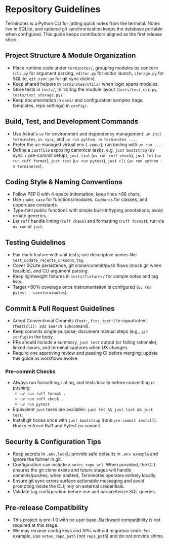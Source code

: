 # Repository Guidelines

Terminotes is a Python CLI for jotting quick notes from the terminal. Notes live in SQLite, and optional git synchronization keeps the database portable when configured. This guide keeps contributors aligned as the first release ships.

## Project Structure & Module Organization
- Place runtime code under `terminotes/`, grouping modules by concern (`cli.py` for argument parsing, `editor.py` for editor launch, `storage.py` for SQLite, `git_sync.py` for git sync duties).
- Keep shared helpers in `terminotes/utils/` when logic spans modules.
- Store tests in `tests/`, mirroring the module layout (`tests/test_cli.py`, `tests/test_storage.py`).
- Keep documentation in `docs/` and configuration samples (tags, templates, repo settings) in `config/`.

## Build, Test, and Development Commands
- Use Astral's `uv` for environment and dependency management: `uv init terminotes`, `uv sync`, and `uv run python -m terminotes ...`.
- Prefer the uv-managed virtual env (`.venv/`); run tooling with `uv run ...`.
- Define a `Justfile` exposing canonical tasks, e.g. `just bootstrap` (uv sync + pre-commit setup), `just lint` (`uv run ruff check`), `just fmt` (`uv run ruff format`), `just test` (`uv run pytest`), `just cli` (`uv run python -m terminotes`).

## Coding Style & Naming Conventions
- Follow PEP 8 with 4-space indentation; keep lines ≤88 chars.
- Use `snake_case` for functions/modules, `CapWords` for classes, and uppercase constants.
- Type-hint public functions with simple built-in/typing annotations; avoid ornate generics.
- Let `ruff` handle linting (`ruff check`) and formatting (`ruff format`); run via `uv run` or `just`.

## Testing Guidelines
- Pair each feature with unit tests; use descriptive names like `test_update_rejects_unknown_tag`.
- Cover SQLite persistence, git clone/commit/push flows (mock git when feasible), and CLI argument parsing.
- Keep lightweight fixtures in `tests/fixtures/` for sample notes and tag lists.
- Target ≥80% coverage once instrumentation is configured (`uv run pytest --cov=terminotes`).

## Commit & Pull Request Guidelines
- Adopt Conventional Commits (`feat:`, `fix:`, `test:`) to signal intent (`feat(cli): add search subcommand`).
- Keep commits single-purpose; document manual steps (e.g., `git config`) in the body.
- PRs should include a summary, `just test` output (or failing rationale), linked issues, and terminal captures when UX changes.
- Require one approving review and passing CI before merging; update this guide as workflows evolve.

### Pre-commit Checks
- Always run formatting, linting, and tests locally before committing or pushing:
  - `uv run ruff format .`
  - `uv run ruff check .`
  - `uv run pytest`
- Equivalent `just` tasks are available: `just fmt && just lint && just test`.
 - Install git hooks once with `just bootstrap` (runs `pre-commit install`). Hooks enforce Ruff and Pytest on commit.

## Security & Configuration Tips
- Keep secrets in `.env.local`; provide safe defaults in `.env.example` and ignore the former in git.
- Configuration can include a `notes_repo_url`. When provided, the CLI ensures the git clone exists and future stages will handle commits/pushes; when omitted, Terminotes operates entirely locally.
- Ensure git sync errors surface actionable messaging and avoid prompting inside the CLI; rely on external credentials.
- Validate tag configuration before use and parameterize SQL queries.

## Pre-release Compatibility
- This project is pre-1.0 with no user base. Backward compatibility is not required at this stage.
- We may rename config keys and APIs without migration code. For example, use `notes_repo_path` (not `repo_path`) and do not provide shims.

